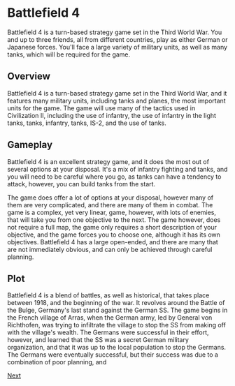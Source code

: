 # Battlefield 4

Battlefield 4 is a turn-based strategy game set in the Third World War. You and up to three friends, all from different countries, play as either German or Japanese forces. You'll face a large variety of military units, as well as many tanks, which will be required for the game.

## Overview

Battlefield 4 is a turn-based strategy game set in the Third World War, and it features many military units, including tanks and planes, the most important units for the game. The game will use many of the tactics used in Civilization II, including the use of infantry, the use of infantry in the light tanks, tanks, infantry, tanks, IS-2, and the use of tanks.

## Gameplay

Battlefield 4 is an excellent strategy game, and it does the most out of several options at your disposal. It's a mix of infantry fighting and tanks, and you will need to be careful where you go, as tanks can have a tendency to attack, however, you can build tanks from the start.

The game does offer a lot of options at your disposal, however many of them are very complicated, and there are many of them in combat. The game is a complex, yet very linear, game, however, with lots of enemies, that will take you from one objective to the next. The game however, does not require a full map, the game only requires a short description of your objective, and the game forces you to choose one, although it has its own objectives. Battlefield 4 has a large open-ended, and there are many that are not immediately obvious, and can only be achieved through careful planning.

## Plot

Battlefield 4 is a blend of battles, as well as historical, that takes place between 1918, and the beginning of the war. It revolves around the Battle of the Bulge, Germany's last stand against the German SS. The game begins in the French village of Arras, when the German army, led by General von Richthofen, was trying to infiltrate the village to stop the SS from making off with the village's wealth. The Germans were successful in their effort, however, and learned that the SS was a secret German military organization, and that it was up to the local population to stop the Germans. The Germans were eventually successful, but their success was due to a combination of poor planning, and

[Next](084.md)